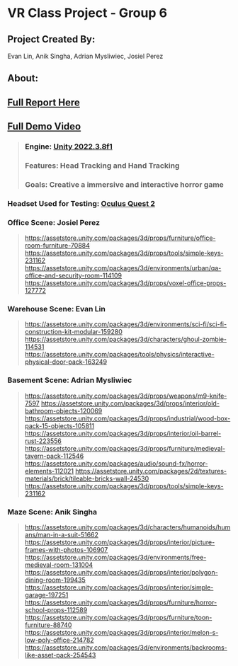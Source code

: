 # VR Class Project - Group 6
## **Project Created By:** 
Evan Lin, Anik Singha, Adrian Mysliwiec, Josiel Perez

## About:
## <a href="LatexReport-VR/Report.pdf"> Full Report Here<a>
## <a href="https://www.youtube.com/watch?v=D1E4Bvuo52g&ab_channel=AnikSingha"> Full Demo Video<a>

>### Engine: [Unity 2022.3.8f1](https://unity3d.com/get-unity/download/archive)
>### Features: Head Tracking and Hand Tracking
>### Goals: Creative a immersive and interactive horror game

### **Headset Used for Testing:** [Oculus Quest 2](https://www.meta.com/quest/products/quest-2/?utm_source=www.google.com&utm_medium=oculusredirect)

### Office Scene: Josiel Perez
> https://assetstore.unity.com/packages/3d/props/furniture/office-room-furniture-70884
> https://assetstore.unity.com/packages/3d/props/tools/simple-keys-231162
> https://assetstore.unity.com/packages/3d/environments/urban/qa-office-and-security-room-114109
> https://assetstore.unity.com/packages/3d/props/voxel-office-props-127772
### Warehouse Scene: Evan Lin
> https://assetstore.unity.com/packages/3d/environments/sci-fi/sci-fi-construction-kit-modular-159280
> https://assetstore.unity.com/packages/3d/characters/ghoul-zombie-114531
> https://assetstore.unity.com/packages/tools/physics/interactive-physical-door-pack-163249
### Basement Scene: Adrian Mysliwiec
> https://assetstore.unity.com/packages/3d/props/weapons/m9-knife-7597
> https://assetstore.unity.com/packages/3d/props/interior/old-bathroom-objects-120069
> https://assetstore.unity.com/packages/3d/props/industrial/wood-box-pack-15-objects-105811
> https://assetstore.unity.com/packages/3d/props/interior/oil-barrel-rust-223556
> https://assetstore.unity.com/packages/3d/props/furniture/medieval-tavern-pack-112546
> https://assetstore.unity.com/packages/audio/sound-fx/horror-elements-112021
> https://assetstore.unity.com/packages/2d/textures-materials/brick/tileable-bricks-wall-24530
> https://assetstore.unity.com/packages/3d/props/tools/simple-keys-231162
### Maze Scene: Anik Singha
> https://assetstore.unity.com/packages/3d/characters/humanoids/humans/man-in-a-suit-51662
> https://assetstore.unity.com/packages/3d/props/interior/picture-frames-with-photos-106907
> https://assetstore.unity.com/packages/3d/environments/free-medieval-room-131004
> https://assetstore.unity.com/packages/3d/props/interior/polygon-dining-room-199435
> https://assetstore.unity.com/packages/3d/props/interior/simple-garage-197251
> https://assetstore.unity.com/packages/3d/props/furniture/horror-school-props-112589
> https://assetstore.unity.com/packages/3d/props/furniture/toon-furniture-88740
> https://assetstore.unity.com/packages/3d/props/interior/melon-s-low-poly-office-214782
> https://assetstore.unity.com/packages/3d/environments/backrooms-like-asset-pack-254543